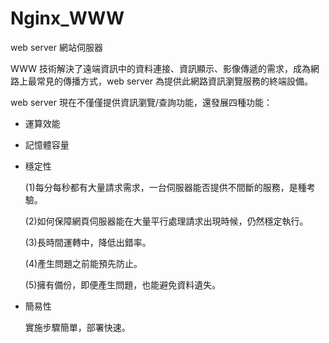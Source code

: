 # Nginx_WWW
web server 網站伺服器

WWW 技術解決了遠端資訊中的資料連接、資訊顯示、影像傳遞的需求，成為網路上最常見的傳播方式，web server 為提供此網路資訊瀏覽服務的終端設備。

web server 現在不僅僅提供資訊瀏覽/查詢功能，還發展四種功能：

* 運算效能

* 記憶體容量

* 穩定性

  (1)每分每秒都有大量請求需求，一台伺服器能否提供不間斷的服務，是種考驗。
  
  (2)如何保障網頁伺服器能在大量平行處理請求出現時候，仍然穩定執行。
  
  (3)長時間運轉中，降低出錯率。
  
  (4)產生問題之前能預先防止。
  
  (5)擁有備份，即便產生問題，也能避免資料遺失。

* 簡易性

  實施步驟簡單，部署快速。
